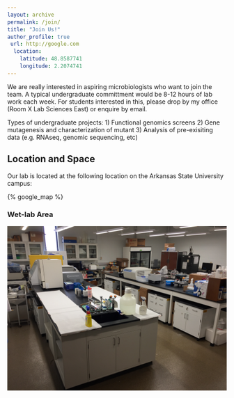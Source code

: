 ```yaml
---
layout: archive
permalink: /join/
title: "Join Us!"
author_profile: true
 url: http://google.com
  location:
    latitude: 48.8587741
    longitude: 2.2074741
---
```


We are really interested in aspiring microbiologists who want to join the team. A typical undergraduate committment would be 8-12 hours of lab work each week. For students interested in this, please drop by my office (Room X Lab Sciences East) or enquire by email.

Types of undergraduate projects: 1) Functional genomics screens 2) Gene mutagenesis and characterization of mutant 3) Analysis of pre-exisiting data (e.g. RNAseq, genomic sequencing, etc)

## Location and Space

Our lab is located at the following location on the Arkansas State University campus:

{% google_map %}

### Wet-lab Area

<img src='/images/IMG_0447.JPG'>
